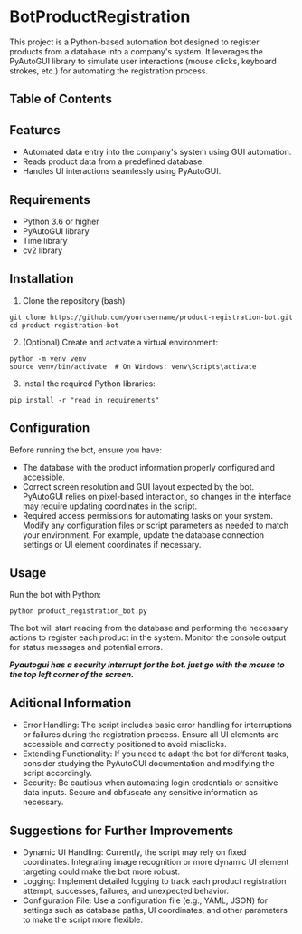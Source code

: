 # BotProductRegistration
This project is a Python-based automation bot designed to register products from a database into a company's system. It leverages the PyAutoGUI library to simulate user interactions (mouse clicks, keyboard strokes, etc.) for automating the registration process.

## Table of Contents
<a name="Features"></a>
<a name="Requirements"></a>
<a name="Installation"></a>
<a name="Configuration"></a>
<a name="Usage"></a>
<a name="Additional Information"></a>
<a name="License"></a>

## Features
- Automated data entry into the company's system using GUI automation.
- Reads product data from a predefined database.
- Handles UI interactions seamlessly using PyAutoGUI.

## Requirements
- Python 3.6 or higher
- PyAutoGUI library
- Time library
- cv2 library

## Installation
1. Clone the repository (bash)
```
git clone https://github.com/yourusername/product-registration-bot.git
cd product-registration-bot
```
2. (Optional) Create and activate a virtual environment:
```
python -m venv venv
source venv/bin/activate  # On Windows: venv\Scripts\activate
```
3. Install the required Python libraries:
```
pip install -r "read in requirements"
```
## Configuration
Before running the bot, ensure you have:

- The database with the product information properly configured and accessible.
- Correct screen resolution and GUI layout expected by the bot. PyAutoGUI relies on pixel-based interaction, so changes in the interface may require updating coordinates in the script.
- Required access permissions for automating tasks on your system.
Modify any configuration files or script parameters as needed to match your environment. For example, update the database connection settings or UI element coordinates if necessary.

## Usage
Run the bot with Python:
```
python product_registration_bot.py
```
The bot will start reading from the database and performing the necessary actions to register each product in the system. Monitor the console output for status messages and potential errors.

***Pyautogui has a security interrupt for the bot. just go with the mouse to the top left corner of the screen.***

## Aditional Information
- Error Handling: The script includes basic error handling for interruptions or failures during the registration process. Ensure all UI elements are accessible and correctly positioned to avoid misclicks.
- Extending Functionality: If you need to adapt the bot for different tasks, consider studying the PyAutoGUI documentation and modifying the script accordingly.
- Security: Be cautious when automating login credentials or sensitive data inputs. Secure and obfuscate any sensitive information as necessary.

## Suggestions for Further Improvements
- Dynamic UI Handling: Currently, the script may rely on fixed coordinates. Integrating image recognition or more dynamic UI element targeting could make the bot more robust.
- Logging: Implement detailed logging to track each product registration attempt, successes, failures, and unexpected behavior.
- Configuration File: Use a configuration file (e.g., YAML, JSON) for settings such as database paths, UI coordinates, and other parameters to make the script more flexible.

